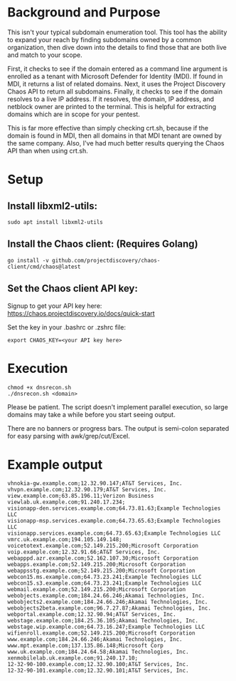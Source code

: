 # Background and Purpose

This isn't your typical subdomain enumeration tool. This tool has the ability to expand your reach by finding subdomains owned by a common organization, then dive down into the details to find those that are both live and match to your scope.

First, it checks to see if the domain entered as a command line argument is enrolled as a tenant with Microsoft Defender for Identity (MDI). If found in MDI, it returns a list of related domains. Next, it uses the Project Discovery Chaos API to return all subdomains. Finally, it checks to see if the domain resolves to a live IP address. If it resolves, the domain, IP address, and netblock owner are printed to the terminal. This is helpful for extracting domains which are in scope for your pentest.

This is far more effective than simply checking crt.sh, because if the domain is found in MDI, then all domains in that MDI tenant are owned by the same company. Also, I've had much better results querying the Chaos API than when using crt.sh.

# Setup

## Install libxml2-utils:

```
sudo apt install libxml2-utils
```

## Install the Chaos client: (Requires Golang)

```
go install -v github.com/projectdiscovery/chaos-client/cmd/chaos@latest
```

## Set the Chaos client API key:

Signup to get your API key here: https://chaos.projectdiscovery.io/docs/quick-start

Set the key in your .bashrc or .zshrc file:

```
export CHAOS_KEY=<your API key here>
```

# Execution

```
chmod +x dnsrecon.sh
./dnsrecon.sh <domain> 
```

Please be patient. The script doesn't implement parallel execution, so large domains may take a while before you start seeing output.

There are no banners or progress bars. The output is semi-colon separated for easy parsing with awk/grep/cut/Excel.

# Example output

```
vhnokia-gw.example.com;12.32.90.147;AT&T Services, Inc.
vhvpn.example.com;12.32.90.179;AT&T Services, Inc.
view.example.com;63.85.196.11;Verizon Business
viewlab.uk.example.com;91.240.17.234;
visionapp-den.services.example.com;64.73.81.63;Example Technologies LLC
visionapp-msp.services.example.com;64.73.65.63;Example Technologies LLC
visionapp.services.example.com;64.73.65.63;Example Technologies LLC
vmrc.uk.example.com;194.105.149.148;
voicetotext.example.com;52.149.215.200;Microsoft Corporation
voip.example.com;12.32.91.66;AT&T Services, Inc.
webapppd.azr.example.com;52.162.107.30;Microsoft Corporation
webapps.example.com;52.149.215.200;Microsoft Corporation
webappsstg.example.com;52.149.215.200;Microsoft Corporation
webcon15.ms.example.com;64.73.23.241;Example Technologies LLC
webcon15.s3.example.com;64.73.23.241;Example Technologies LLC
webmail.example.com;52.149.215.200;Microsoft Corporation
webobjects.example.com;184.24.66.246;Akamai Technologies, Inc.
webobjects2.example.com;184.24.66.246;Akamai Technologies, Inc.
webobjects2beta.example.com;96.7.27.87;Akamai Technologies, Inc.
webportal.example.com;12.32.90.94;AT&T Services, Inc.
webstage.example.com;184.25.36.105;Akamai Technologies, Inc.
webstage.wip.example.com;64.73.16.247;Example Technologies LLC
wifienroll.example.com;52.149.215.200;Microsoft Corporation
www.example.com;184.24.66.246;Akamai Technologies, Inc.
www.mpt.example.com;137.135.86.148;Microsoft Corp
www.uk.example.com;184.24.64.58;Akamai Technologies, Inc.
xenmobilelab.uk.example.com;91.240.17.10;
12-32-90-100.example.com;12.32.90.100;AT&T Services, Inc.
12-32-90-101.example.com;12.32.90.101;AT&T Services, Inc.
```

